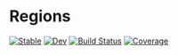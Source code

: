 # Regions

[![Stable](https://img.shields.io/badge/docs-stable-blue.svg)](https://schrpe.github.io/Region.jl/stable)
[![Dev](https://img.shields.io/badge/docs-dev-blue.svg)](https://schrpe.github.io/Region.jl/dev)
[![Build Status](https://github.com/schrpe/Region.jl/workflows/CI/badge.svg)](https://github.com/schrpe/Region.jl/actions)
[![Coverage](https://codecov.io/gh/schrpe/Region.jl/branch/master/graph/badge.svg)](https://codecov.io/gh/schrpe/Region.jl)
